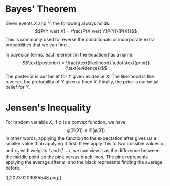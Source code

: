 # Bayes' Theorem
Given events $X$ and $Y$, the following always holds. $$P(Y \vert X) = \frac{P(X \vert Y)P(Y)}{P(X)}$$
This is commonly used to reverse the conditionals or incorporate extra probabilities that we can find.

In bayesian terms, each element in the equation has a name. $$\text{posterior} = \frac{\text{likelihood} \cdot \text{prior}}{\text{evidence}}$$
The posterior is our belief for $Y$ given evidence $X$. The likelihood is the reverse, the probability of $Y$ given a fixed $X$. Finally, the prior is our initial belief for $Y$.

# Jensen's Inequality
For random variable $X$, if $\varphi$ is a convex function, we have $$\varphi(\mathbb{E}(X)) \leq \mathbb{E}(\varphi(X))$$
In other words, applying the function to the expectation after gives us a smaller value than applying it first. If we apply this to two possible values $x_1$ and $x_2$ with weights $t$ and $(1-t$, we can view it as the difference between the middle point on the pink versus black lines. The pink represents applying the average after $\varphi$, and the black represents finding the average before.

![[20230209085548.png]]
